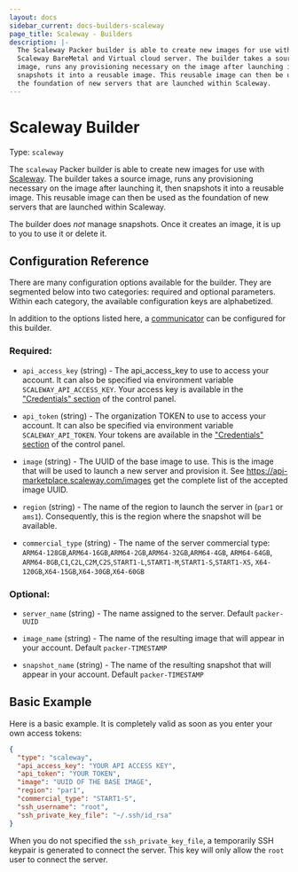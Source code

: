 ```yaml
---
layout: docs
sidebar_current: docs-builders-scaleway
page_title: Scaleway - Builders
description: |-
  The Scaleway Packer builder is able to create new images for use with
  Scaleway BareMetal and Virtual cloud server. The builder takes a source
  image, runs any provisioning necessary on the image after launching it, then
  snapshots it into a reusable image. This reusable image can then be used as
  the foundation of new servers that are launched within Scaleway.
---
```



# Scaleway Builder

Type: `scaleway`

The `scaleway` Packer builder is able to create new images for use with
[Scaleway](https://www.scaleway.com). The builder takes a source image,
runs any provisioning necessary on the image after launching it, then snapshots
it into a reusable image. This reusable image can then be used as the foundation
of new servers that are launched within Scaleway.

The builder does *not* manage snapshots. Once it creates an image, it is up to you
to use it or delete it.

## Configuration Reference

There are many configuration options available for the builder. They are
segmented below into two categories: required and optional parameters. Within
each category, the available configuration keys are alphabetized.

In addition to the options listed here, a
[communicator](/docs/templates/communicator.html) can be configured for this
builder.

### Required:

-   `api_access_key` (string) - The api\_access\_key to use to access your
    account. It can also be specified via environment variable
    `SCALEWAY_API_ACCESS_KEY`. Your access key is available in the
    ["Credentials" section](https://cloud.scaleway.com/#/credentials) of the
    control panel.

-   `api_token` (string) - The organization TOKEN to use to access your
    account. It can also be specified via environment variable
    `SCALEWAY_API_TOKEN`. Your tokens are available in the ["Credentials"
    section](https://cloud.scaleway.com/#/credentials) of the control panel.

-   `image` (string) - The UUID of the base image to use. This is the image
    that will be used to launch a new server and provision it. See
    <https://api-marketplace.scaleway.com/images> get the complete list of the
    accepted image UUID.

-   `region` (string) - The name of the region to launch the server in (`par1`
    or `ams1`). Consequently, this is the region where the snapshot will be
    available.

-   `commercial_type` (string) - The name of the server commercial type:
      `ARM64-128GB`,`ARM64-16GB`,`ARM64-2GB`,`ARM64-32GB`,`ARM64-4GB`, `ARM64-64GB`,
      `ARM64-8GB`,`C1`,`C2L`,`C2M`,`C2S`,`START1-L`,`START1-M`,`START1-S`,`START1-XS`,
      `X64-120GB`,`X64-15GB`,`X64-30GB`,`X64-60GB`

### Optional:

-   `server_name` (string) - The name assigned to the server. Default
    `packer-UUID`

-   `image_name` (string) - The name of the resulting image that will appear in
    your account. Default `packer-TIMESTAMP`

-   `snapshot_name` (string) - The name of the resulting snapshot that will
    appear in your account. Default `packer-TIMESTAMP`

## Basic Example

Here is a basic example. It is completely valid as soon as you enter your own
access tokens:

```json
{
  "type": "scaleway",
  "api_access_key": "YOUR API ACCESS KEY",
  "api_token": "YOUR TOKEN",
  "image": "UUID OF THE BASE IMAGE",
  "region": "par1",
  "commercial_type": "START1-S",
  "ssh_username": "root",
  "ssh_private_key_file": "~/.ssh/id_rsa"
}
```

When you do not specified the `ssh_private_key_file`, a temporarily SSH keypair
is generated to connect the server. This key will only allow the `root` user to
connect the server.
